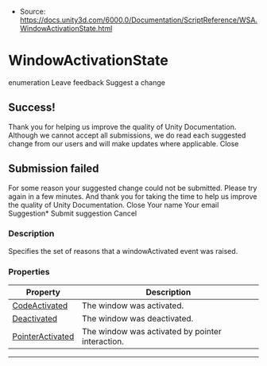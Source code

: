 * Source: https://docs.unity3d.com/6000.0/Documentation/ScriptReference/WSA.WindowActivationState.html

# WindowActivationState
enumeration
Leave feedback
Suggest a change
## Success!
Thank you for helping us improve the quality of Unity Documentation. Although we cannot accept all submissions, we do read each suggested change from our users and will make updates where applicable.
Close
## Submission failed
For some reason your suggested change could not be submitted. Please <a>try again</a> in a few minutes. And thank you for taking the time to help us improve the quality of Unity Documentation.
Close
Your name Your email Suggestion* Submit suggestion
Cancel
### Description
Specifies the set of reasons that a windowActivated event was raised.
### Properties
Property | Description  
---|---  
[CodeActivated](https://docs.unity3d.com/6000.0/Documentation/ScriptReference/WSA.WindowActivationState.CodeActivated.html) | The window was activated.  
[Deactivated](https://docs.unity3d.com/6000.0/Documentation/ScriptReference/WSA.WindowActivationState.Deactivated.html) | The window was deactivated.  
[PointerActivated](https://docs.unity3d.com/6000.0/Documentation/ScriptReference/WSA.WindowActivationState.PointerActivated.html) | The window was activated by pointer interaction.  
* * *
